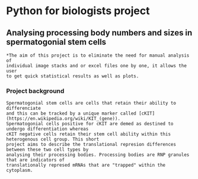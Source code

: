 # Python for biologists project 
## Analysing processing body numbers and sizes in spermatogonial stem cells
    *The aim of this project is to eliminate the need for manual analysis of
    individual image stacks and or excel files one by one, it allows the user 
    to get quick statistical results as well as plots.
### Project background
    Spermatogonial stem cells are cells that retain their ability to differenciate 
    and this can be tracked by a unique marker called [cKIT](https://en.wikipedia.org/wiki/KIT_(gene)). 
    Spermatogonial cells positive for cKIT are demed as destined to undergo differentiation whereas
    cKIT negative cells retain their stem cell ability within this heterogenous cell group. This short 
    project aims to describe the translational represion differences between these two cell types by 
    analysing their processing bodies. Processing bodies are RNP granules that are indicators of 
    translationally represed mRNAs that are "trapped" within the cytoplasm.  
